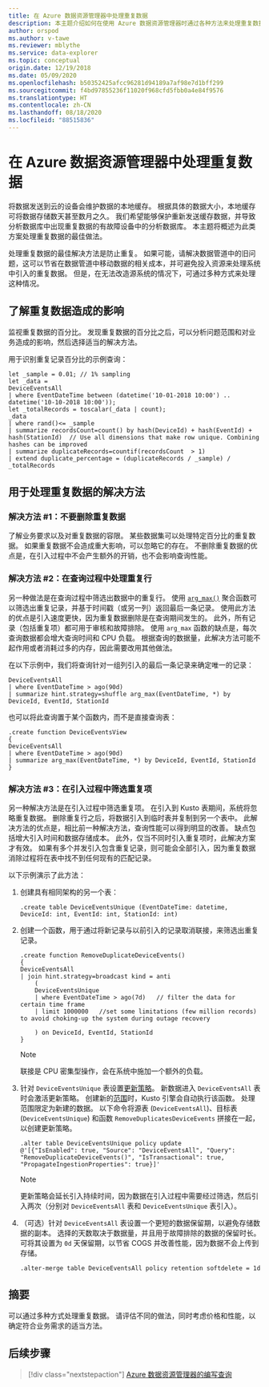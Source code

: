 ```yaml
---
title: 在 Azure 数据资源管理器中处理重复数据
description: 本主题介绍如何在使用 Azure 数据资源管理器时通过各种方法来处理重复数据。
author: orspod
ms.author: v-tawe
ms.reviewer: mblythe
ms.service: data-explorer
ms.topic: conceptual
origin.date: 12/19/2018
ms.date: 05/09/2020
ms.openlocfilehash: b50352425afcc96281d94189a7af98e7d1bff299
ms.sourcegitcommit: f4bd97855236f11020f968cfd5fbb0a4e84f9576
ms.translationtype: HT
ms.contentlocale: zh-CN
ms.lasthandoff: 08/18/2020
ms.locfileid: "88515836"
---
```

# <a name="handle-duplicate-data-in-azure-data-explorer"></a>在 Azure 数据资源管理器中处理重复数据

将数据发送到云的设备会维护数据的本地缓存。 根据具体的数据大小，本地缓存可将数据存储数天甚至数月之久。 我们希望能够保护重新发送缓存数据，并导致分析数据库中出现重复数据的有故障设备中的分析数据库。 本主题将概述为此类方案处理重复数据的最佳做法。

处理重复数据的最佳解决方法是防止重复。 如果可能，请解决数据管道中的旧问题，这可以节省在数据管道中移动数据的相关成本，并可避免投入资源来处理系统中引入的重复数据。 但是，在无法改造源系统的情况下，可通过多种方式来处理这种情况。

## <a name="understand-the-impact-of-duplicate-data"></a>了解重复数据造成的影响

监视重复数据的百分比。 发现重复数据的百分比之后，可以分析问题范围和对业务造成的影响，然后选择适当的解决方法。

用于识别重复记录百分比的示例查询：

```kusto
let _sample = 0.01; // 1% sampling
let _data =
DeviceEventsAll
| where EventDateTime between (datetime('10-01-2018 10:00') .. datetime('10-10-2018 10:00'));
let _totalRecords = toscalar(_data | count);
_data
| where rand()<= _sample
| summarize recordsCount=count() by hash(DeviceId) + hash(EventId) + hash(StationId)  // Use all dimensions that make row unique. Combining hashes can be improved
| summarize duplicateRecords=countif(recordsCount  > 1)
| extend duplicate_percentage = (duplicateRecords / _sample) / _totalRecords  
```

## <a name="solutions-for-handling-duplicate-data"></a>用于处理重复数据的解决方法

### <a name="solution-1-dont-remove-duplicate-data"></a>解决方法 #1：不要删除重复数据

了解业务要求以及对重复数据的容限。 某些数据集可以处理特定百分比的重复数据。 如果重复数据不会造成重大影响，可以忽略它的存在。 不删除重复数据的优点是，在引入过程中不会产生额外的开销，也不会影响查询性能。

### <a name="solution-2-handle-duplicate-rows-during-query"></a>解决方法 #2：在查询过程中处理重复行

另一种做法是在查询过程中筛选出数据中的重复行。 使用 [`arg_max()`](/data-explorer/kusto/query/arg-max-aggfunction) 聚合函数可以筛选出重复记录，并基于时间戳（或另一列）返回最后一条记录。 使用此方法的优点是引入速度更快，因为重复数据删除是在查询期间发生的。 此外，所有记录（包括重复项）都可用于审核和故障排除。 使用 `arg_max` 函数的缺点是，每次查询数据都会增大查询时间和 CPU 负载。 根据查询的数据量，此解决方法可能不起作用或者消耗过多的内存，因此需要改用其他做法。

在以下示例中，我们将查询针对一组列引入的最后一条记录来确定唯一的记录：

```kusto
DeviceEventsAll
| where EventDateTime > ago(90d)
| summarize hint.strategy=shuffle arg_max(EventDateTime, *) by DeviceId, EventId, StationId
```

也可以将此查询置于某个函数内，而不是直接查询表：

```kusto
.create function DeviceEventsView
{
DeviceEventsAll
| where EventDateTime > ago(90d)
| summarize arg_max(EventDateTime, *) by DeviceId, EventId, StationId
}
```

### <a name="solution-3-filter-duplicates-during-the-ingestion-process"></a>解决方法 #3：在引入过程中筛选重复项

另一种解决方法是在引入过程中筛选重复项。 在引入到 Kusto 表期间，系统将忽略重复数据。 删除重复行之后，将数据引入到临时表并复制到另一个表中。 此解决方法的优点是，相比前一种解决方法，查询性能可以得到明显的改善。 缺点包括增大引入时间和数据存储成本。 此外，仅当不同时引入重复项时，此解决方案才有效。 如果有多个并发引入包含重复记录，则可能会全部引入，因为重复数据消除过程将在表中找不到任何现有的匹配记录。    

以下示例演示了此方法：

1. 创建具有相同架构的另一个表：

    ```kusto
    .create table DeviceEventsUnique (EventDateTime: datetime, DeviceId: int, EventId: int, StationId: int)
    ```

1. 创建一个函数，用于通过将新记录与以前引入的记录取消联接，来筛选出重复记录。

    ```kusto
    .create function RemoveDuplicateDeviceEvents()
    {
    DeviceEventsAll
    | join hint.strategy=broadcast kind = anti
        (
        DeviceEventsUnique
        | where EventDateTime > ago(7d)   // filter the data for certain time frame
        | limit 1000000   //set some limitations (few million records) to avoid choking-up the system during outage recovery

        ) on DeviceId, EventId, StationId
    }
    ```

    > [!NOTE]
    > 联接是 CPU 密集型操作，会在系统中施加一个额外的负载。

1. 针对 `DeviceEventsUnique` 表设置[更新策略](/data-explorer/kusto/management/update-policy)。 新数据进入 `DeviceEventsAll` 表时会激活更新策略。 创建新的[范围](/data-explorer/kusto/management/extents-overview)时，Kusto 引擎会自动执行该函数。 处理范围限定为新建的数据。 以下命令将源表 (`DeviceEventsAll`)、目标表 (`DeviceEventsUnique`) 和函数 `RemoveDuplicatesDeviceEvents` 拼接在一起，以创建更新策略。

    ```kusto
    .alter table DeviceEventsUnique policy update
    @'[{"IsEnabled": true, "Source": "DeviceEventsAll", "Query": "RemoveDuplicateDeviceEvents()", "IsTransactional": true, "PropagateIngestionProperties": true}]'
    ```

    > [!NOTE]
    > 更新策略会延长引入持续时间，因为数据在引入过程中需要经过筛选，然后引入两次（分别对 `DeviceEventsAll` 表和 `DeviceEventsUnique` 表引入）。

1. （可选）针对 `DeviceEventsAll` 表设置一个更短的数据保留期，以避免存储数据的副本。 选择的天数取决于数据量，并且用于故障排除的数据的保留时长。 可将其设置为 `0d` 天保留期，以节省 COGS 并改善性能，因为数据不会上传到存储。

    ```kusto
    .alter-merge table DeviceEventsAll policy retention softdelete = 1d
    ```

## <a name="summary"></a>摘要

可以通过多种方式处理重复数据。 请评估不同的做法，同时考虑价格和性能，以确定符合业务需求的适当方法。

## <a name="next-steps"></a>后续步骤

> [!div class="nextstepaction"]
> [Azure 数据资源管理器的编写查询](write-queries.md)
